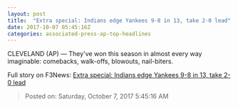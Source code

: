 ```yaml
---
layout: post
title:  "Extra special: Indians edge Yankees 9-8 in 13, take 2-0 lead"
date: 2017-10-07 05:45:16Z
categories: associated-press-ap-top-headlines
---
```


CLEVELAND (AP) — They've won this season in almost every way imaginable: comebacks, walk-offs, blowouts, nail-biters.


Full story on F3News: [Extra special: Indians edge Yankees 9-8 in 13, take 2-0 lead](http://www.f3nws.com/n/2ajzrC)

> Posted on: Saturday, October 7, 2017 5:45:16 AM
